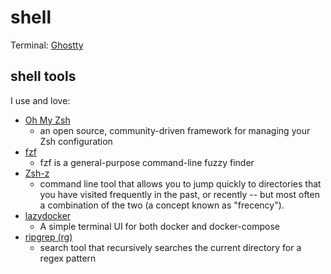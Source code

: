 # shell

Terminal: [Ghostty](https://github.com/ghostty-org/ghostty)

## shell tools

I use and love:

-   [Oh My Zsh](https://ohmyz.sh/)
    -   an open source, community-driven framework for managing your Zsh configuration
-   [fzf](https://github.com/junegunn/fzf)
    -   fzf is a general-purpose command-line fuzzy finder
-   [Zsh-z](https://github.com/agkozak/zsh-z)
    -   command line tool that allows you to jump quickly to directories that you have visited frequently in the past, or recently -- but most often a combination of the two (a concept known as "frecency").
-   [lazydocker](https://github.com/jesseduffield/lazydocker)
    -   A simple terminal UI for both docker and docker-compose
-   [ripgrep (rg)](https://github.com/BurntSushi/ripgrep)
    -   search tool that recursively searches the current directory for a regex pattern
